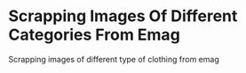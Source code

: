 # Scrapping Images Of Different Categories From Emag
Scrapping images of different type of clothing from emag
